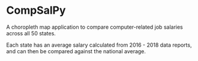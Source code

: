 # CompSalPy

A choropleth map application to compare computer-related job salaries across all 50 states. 

Each state has an average salary calculated from 2016 - 2018 data reports, and can then be compared against the national average.
